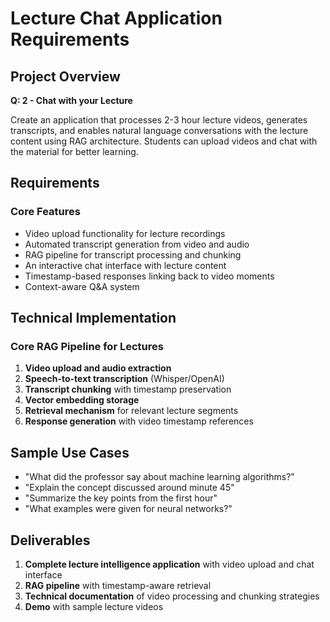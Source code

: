 # Lecture Chat Application Requirements

## Project Overview

**Q: 2 - Chat with your Lecture**

Create an application that processes 2-3 hour lecture videos, generates transcripts, and enables natural language conversations with the lecture content using RAG architecture. Students can upload videos and chat with the material for better learning.

## Requirements

### Core Features
- Video upload functionality for lecture recordings
- Automated transcript generation from video and audio
- RAG pipeline for transcript processing and chunking
- An interactive chat interface with lecture content
- Timestamp-based responses linking back to video moments
- Context-aware Q&A system

## Technical Implementation

### Core RAG Pipeline for Lectures

1. **Video upload and audio extraction**
2. **Speech-to-text transcription** (Whisper/OpenAI)
3. **Transcript chunking** with timestamp preservation
4. **Vector embedding storage**
5. **Retrieval mechanism** for relevant lecture segments
6. **Response generation** with video timestamp references

## Sample Use Cases

- "What did the professor say about machine learning algorithms?"
- "Explain the concept discussed around minute 45"
- "Summarize the key points from the first hour"
- "What examples were given for neural networks?"

## Deliverables

1. **Complete lecture intelligence application** with video upload and chat interface
2. **RAG pipeline** with timestamp-aware retrieval
3. **Technical documentation** of video processing and chunking strategies
4. **Demo** with sample lecture videos